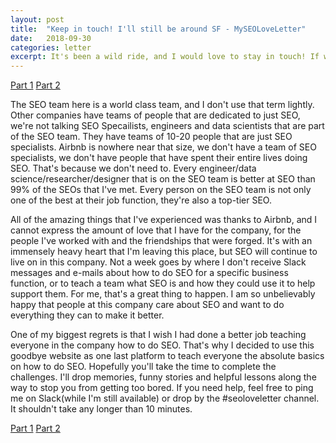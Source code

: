 ```yaml
---
layout: post
title:  "Keep in touch! I'll still be around SF - MySEOLoveLetter"
date:   2018-09-30
categories: letter
excerpt: It's been a wild ride, and I would love to stay in touch! If we've never met, message me on Slack and let me tell you the wonders of SEO!
---
```

[Part 1](https://seoloveletter.github.io/letter/clueless) [Part 2](https://seoloveletter.github.io/letter/i-have-no-idea)

The SEO team here is a world class team, and I don't use that term lightly. Other companies have teams of people that are dedicated to just SEO, we're not talking SEO Specailists, engineers and data scientists that are part of the SEO team.  They have teams of 10-20 people that are just SEO specialists.  Airbnb is nowhere near that size, we don't have a team of SEO specialists, we don't have people that have spent their entire lives doing SEO.  That's because we don't need to. Every engineer/data science/researcher/designer that is on the SEO team is better at SEO than 99% of the SEOs that I've met. Every person on the SEO team is not only one of the best at their job function, they're also a top-tier SEO.

All of the amazing things that I've experienced was thanks to Airbnb, and I cannot express the amount of love that I have for the company, for the people I've worked with and the friendships that were forged. It's with an immensely heavy heart that I'm leaving this place, but SEO will continue to live on in this company. Not a week goes by where I don't receive Slack messages and e-mails about how to do SEO for a specific business function, or to teach a team what SEO is and how they could use it to help support them. For me, that's a great thing to happen. I am so unbelievably happy that people at this company care about SEO and want to do everything they can to make it better.

One of my biggest regrets is that I wish I had done a better job teaching everyone in the company how to do SEO. That's why I decided to use this goodbye website as one last platform to teach everyone the absolute basics on how to do SEO. Hopefully you'll take the time to complete the challenges.  I'll drop memories, funny stories and helpful lessons along the way to stop you from getting too bored.  If you need help, feel free to ping me on Slack(while I'm still available) or drop by the #seoloveletter channel. It shouldn't take any longer than 10 minutes.

[Part 1](https://seoloveletter.github.io/letter/clueless) [Part 2](https://seoloveletter.github.io/letter/i-have-no-idea)